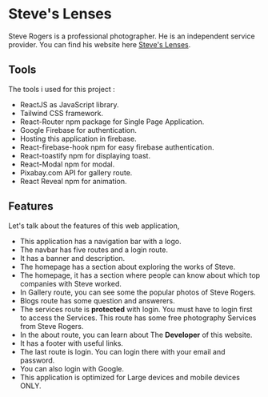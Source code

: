 # Steve's Lenses

Steve Rogers is a professional photographer. He is an independent service provider. You can find his website here [Steve's Lenses](https://photographer-portfolio-8cbb0.web.app).

## Tools

The tools i used for this project : 

* ReactJS as JavaScript library.
* Tailwind CSS framework.
* React-Router npm package for Single Page Application. 
* Google Firebase for authentication. 
* Hosting this application in firebase.
* React-firebase-hook npm for easy firebase authentication.
* React-toastify npm for displaying toast.
* React-Modal npm for modal.
* Pixabay.com API for gallery route.
* React Reveal npm for animation.

## Features

Let's talk about the features of this web application,

* This application has a navigation bar with a logo.
* The navbar has five routes and a login route.
* It has a banner and description.
* The homepage has a section about exploring the works of Steve.
* The homepage, it has a section where people can know about which top companies with Steve worked.
* In Gallery route, you can see some the popular photos of Steve Rogers.
* Blogs route has some question and answerers.
* The services route is __protected__ with login. You must have to login first to access the Services. This route has some free photography Services from Steve Rogers.
* In the about route, you can learn about The __Developer__ of this website.
* It has a footer with useful links. 
* The last route is login. You can login there with your email and password.
* You can also login with Google.
* This application is optimized for Large devices and mobile devices ONLY.
